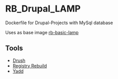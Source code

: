 RB_Drupal_LAMP
=============

Dockerfile for Drupal-Projects with MySql database

Uses as base image [rb-basic-lamp](https://index.docker.io/u/tobiasb/rb-basic-lamp/)

Tools
------

* [Drush](https://github.com/drush-ops/drush)
* [Registry Rebuild](https://drupal.org/project/registry_rebuild)
* [Yadd](https://github.com/reinblau/yadd)
